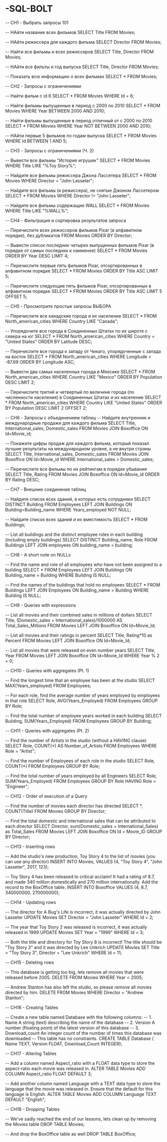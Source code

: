 # -SQL-BOLT
-- CH1 - Выбрать запросы 101

-- НАйти название всех фильмов
SELECT Title
FROM Movies;

-- НАйти режиссера для каждого фильма
SELECT Director
FROM Movies;

-- Найти все фильмы и всех режиссеров
SELECT Title, Director
FROM Movies;

-- НАйти все фильты и год выпуска
SELECT Title, Director
FROM Movies;

-- Показать всю информацию о всех фильмах
SELECT *
FROM Movies;

-- CH2 - Запросы с ограничениями

-- Найти фильм с id 6
SELECT *
FROM Movies
WHERE Id = 6;

-- Найти фильмы выпущенные в период с 2000 по 2010
SELECT *
FROM Movies
WHERE Year BETWEEN 2000 AND 2010;

-- Найти фильмы выпущенные в период отличный от с 2000 по 2010
SELECT *
FROM Movies
WHERE Year NOT BETWEEN 2000 AND 2010;

-- НАйти первые 5 фильмов по годам выпуска
SELECT *
FROM Movies
WHERE Id BETWEEN 1 AND 5;

-- CH3 - Запросы с ограничениями (Ч. 2)

-- Вывести все фильмы "История игрушек"
SELECT *
FROM Movies
WHERE Title LIKE "%Toy Story%";

-- Найдите все фильмы режиссера Джона Лассетера
SELECT *
FROM Movies
WHERE Director = "John Lasseter";

-- Найдите все фильмы (и режиссера), не снятые Джоном Лассетером
SELECT *
FROM Movies
WHERE Director != "John Lasseter";

-- Найдите все фильмы содержащие WALL
SELECT *
FROM Movies
WHERE Title LIKE "%WALL%";

-- CH4 - Фильтрация и сортировка результатов запроса

-- Перечислите всех режиссеров фильмов Pixar (в алфавитном порядке), без дубликатов
FROM Movies
ORDER BY Director;

-- Вывести список последних четырех выпущенных фильмов Pixar (в порядке от самых последних к наименее)
SELECT *
FROM Movies
ORDER BY Year DESC
LIMIT 4;

-- Перечислите первые пять фильмов Pixar, отсортированных в алфавитном порядке
SELECT *
FROM Movies
ORDER BY Title ASC
LIMIT 5;

-- Перечислите следующие пять фильмов Pixar, отсортированных в алфавитном порядке
SELECT *
FROM Movies
ORDER BY Title ASC
LIMIT 5
OFFSET 5;

-- CH5 - Просмотрите простые запросы ВЫБОРА

-- Перечислите все канадские города и их население
SELECT *
FROM North_american_cities
WHERE Country LIKE "Canada";

-- Упорядочите все города в Соединенных Штатах по их широте с севера на юг
SELECT *
FROM North_american_cities
WHERE Country = "United States"
ORDER BY Latitude DESC;

-- Перечислите все города к западу от Чикаго, упорядоченные с запада на восток
SELECT *
FROM North_american_cities
WHERE Longitude < -87.69
ORDER BY Longitude ASC;

-- Вывести два самых населенных города в Мексике
SELECT *
FROM North_american_cities
WHERE Country LIKE "Mexico"
ORDER BY Population DESC
LIMIT 2;

-- Перечислите третий и четвертый по величине города (по численности населения) в Соединенных Штатах и их население
SELECT *
FROM North_american_cities
WHERE Country LIKE "United States"
ORDER BY Population DESC
LIMIT 2
OFFSET 2;

-- CH6 - Запросы с объединением таблиц
-- Найдите внутренние и международные продажи для каждого фильма
SELECT Title, International_sales, Domestic_sales
FROM Movies JOIN Boxoffice
ON Id=Movie_id;

-- Покажите цифры продаж для каждого фильма, который показал лучшие результаты на международном уровне, а не внутри страны
SELECT Title, International_sales, Domestic_sales
FROM Movies JOIN Boxoffice
ON Id=Movie_id
WHERE International_sales > Domestic_sales;

-- Перечислите все фильмы по их рейтингам в порядке убывания
SELECT Title, Rating
FROM Movies JOIN Boxoffice
ON Id=Movie_id
ORDER BY Rating DESC;

-- CH7 - Внешние соединения таблиц

-- Найдите список всех зданий, в которых есть сотрудники
SELECT DISTINCT Building
FROM Employees
LEFT JOIN Buildings ON Building=Building_name
WHERE Years_employed NOT NULL;

-- Найдите список всех зданий и их вместимость
SELECT *
FROM Buildings;

-- List all buildings and the distinct employee roles in each building (including empty buildings)
SELECT DISTINCT Building_name, Role 
FROM Buildings 
LEFT JOIN employees ON building_name = building;

-- CH8 - A short note on NULLs

-- Find the name and role of all employees who have not been assigned to a building
SELECT *
FROM Employees
LEFT JOIN Buildings
ON Building_name = Building
WHERE Building IS NULL;

-- Find the names of the buildings that hold no employees
SELECT *
FROM Buildings
LEFT JOIN Employees
ON Building_name = Building
WHERE Building IS NULL;

-- CH9 - Queries with expressions

-- List all movies and their combined sales in millions of dollars
SELECT Title, (Domestic_sales + International_sales)/1000000 AS Total_Sales_Millions
FROM Movies
LEFT JOIN Boxoffice ON Id=Movie_Id;

-- List all movies and their ratings in percent
SELECT Title, Rating*10 as Percent
FROM Movies
LEFT JOIN Boxoffice ON Id=Movie_Id;

-- List all movies that were released on even number years
SELECT Title, Year
FROM Movies
LEFT JOIN Boxoffice ON Id=Movie_Id
WHERE Year % 2 = 0;

-- CH10 - Queries with aggregates (Pt. 1)

-- Find the longest time that an employee has been at the studio
SELECT MAX(Years_employed)
FROM Employees;

-- For each role, find the average number of years employed by employees in that role
SELECT Role, AVG(Years_Employed) 
FROM Employees
GROUP BY Role;

-- Find the total number of employee years worked in each building
SELECT Building, SUM(Years_Employed) 
FROM Employees
GROUP BY Building;

-- CH11 - Queries with aggregates (Pt. 2)

-- Find the number of Artists in the studio (without a HAVING clause)
SELECT Role, COUNT(*) AS Number_of_Artists
FROM Employees
WHERE Role = "Artist";

-- Find the number of Employees of each role in the studio
SELECT Role, COUNT(*)
FROM Employees
GROUP BY Role;

-- Find the total number of years employed by all Engineers
SELECT Role, SUM(Years_Employed)
FROM Employees
GROUP BY Role
HAVING Role = "Engineer";

-- CH12 - Order of execution of a Query

-- Find the number of movies each director has directed
SELECT *, COUNT(Title)
FROM Movies
GROUP BY Director;

-- Find the total domestic and international sales that can be attributed to each director
SELECT Director, sum(Domestic_sales + International_Sales) as Total_Sales
FROM Movies
LEFT JOIN Boxoffice ON Id = Movie_ID
GROUP BY Director;

-- CH13 - Inserting rows

-- Add the studio's new production, Toy Story 4 to the list of movies (you can use any director)
INSERT INTO Movies,
VALUES (4, "Toy Story 4", "John Lasseter", 2017, 123);

-- Toy Story 4 has been released to critical acclaim! It had a rating of 8.7, and made 340 million domestically and 270 million internationally. Add the record to the  BoxOffice table. 
INSERT INTO Boxoffice
VALUES (4, 8.7, 340000000, 270000000);

-- CH14 - Updating rows

-- The director for A Bug's Life is incorrect, it was actually directed by John Lasseter
UPDATE Movies
SET Director = "John Lasseter"
WHERE Id = 2;

-- The year that Toy Story 2 was released is incorrect, it was actually released in 1999
UPDATE Movies
SET Year = "1999"
WHERE Id = 3;

-- Both the title and directory for Toy Story 8 is incorrect! The title should be "Toy Story 3" and it was directed by Lee Unkrich
UPDATE Movies
SET Title = "Toy Story 3", Director = "Lee Unkrich"
WHERE Id = 11;

-- CH15 - Deleting rows

-- This database is getting too big, lets remove all movies that were released before 2005.
DELETE FROM Movies
WHERE Year < 2005;

-- Andrew Stanton has also left the studio, so please remove all movies directed by him.
DELETE FROM Movies
WHERE Director = "Andrew Stanton";

-- CH16 - Creating Tables

-- Create a new table named Database with the following columns:
-- 1. Name A string (text) describing the name of the database
-- 2. Version A number (floating point) of the latest version of this database
-- 3. Download_count An integer count of the number of times this database was downloaded
-- This table has no constraints.
CREATE TABLE Database (
    Name TEXT,
    Version FLOAT,
    Download_Count INTEGER);
    
-- CH17 - Altering Tables

-- Add a column named Aspect_ratio with a FLOAT data type to store the aspect-ratio each movie was released in.
ALTER TABLE Movies
  ADD COLUMN Aspect_ratio FLOAT DEFAULT 3;
  
-- Add another column named Language with a TEXT data type to store the language that the movie was released in. Ensure that the default for this language is English.
ALTER TABLE Movies
  ADD COLUMN Language TEXT DEFAULT "English";

-- CH18 - Dropping Tables

-- We've sadly reached the end of our lessons, lets clean up by removing the Movies table
DROP TABLE Movies;

-- And drop the BoxOffice table as well
DROP TABLE BoxOffice;
